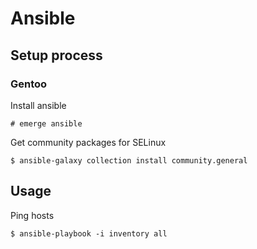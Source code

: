 # Ansible

## Setup process

### Gentoo

Install ansible

`# emerge ansible`

Get community packages for SELinux

`$ ansible-galaxy collection install community.general`

## Usage

Ping hosts

`$ ansible-playbook -i inventory all`



